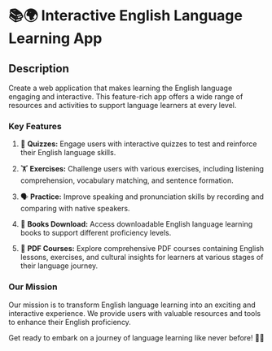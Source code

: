 # 📚🌍 Interactive English Language Learning App

## Description

Create a web application that makes learning the English language engaging and interactive. This feature-rich app offers a wide range of resources and activities to support language learners at every level.

### Key Features

1. 📝 **Quizzes:** Engage users with interactive quizzes to test and reinforce their English language skills.

2. 🏋 **Exercises:** Challenge users with various exercises, including listening comprehension, vocabulary matching, and sentence formation.

3. 🗣 **Practice:** Improve speaking and pronunciation skills by recording and comparing with native speakers.

4. 📖 **Books Download:** Access downloadable English language learning books to support different proficiency levels.

5. 📜 **PDF Courses:** Explore comprehensive PDF courses containing English lessons, exercises, and cultural insights for learners at various stages of their language journey.

### Our Mission

Our mission is to transform English language learning into an exciting and interactive experience. We provide users with valuable resources and tools to enhance their English proficiency.

Get ready to embark on a journey of language learning like never before! 🚀🌐

